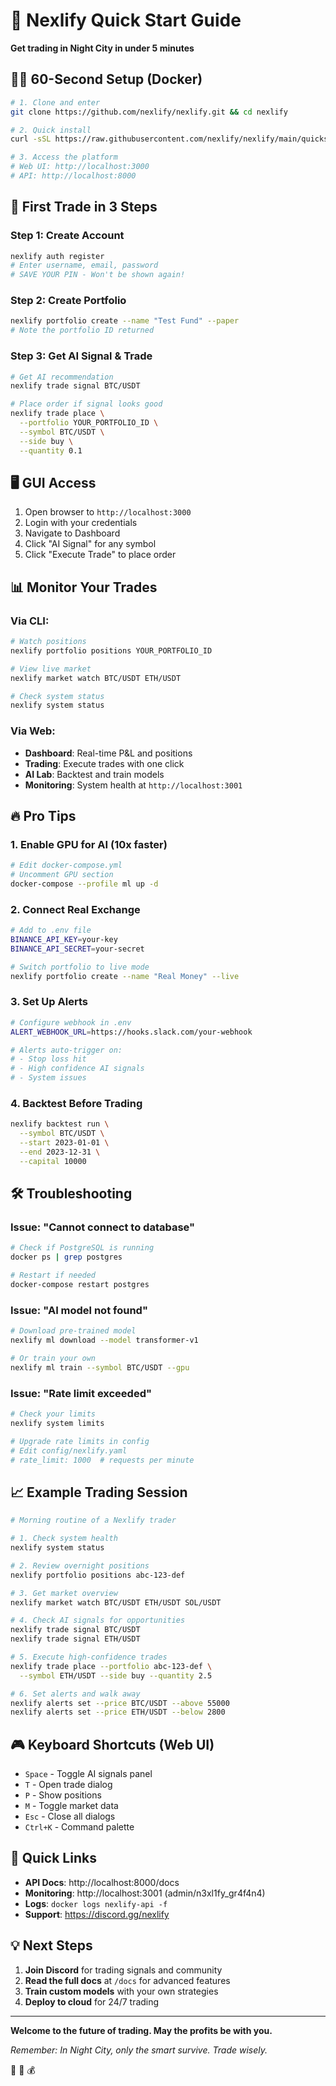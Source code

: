 # 🚀 Nexlify Quick Start Guide

**Get trading in Night City in under 5 minutes**

## 🏃‍♂️ 60-Second Setup (Docker)

```bash
# 1. Clone and enter
git clone https://github.com/nexlify/nexlify.git && cd nexlify

# 2. Quick install
curl -sSL https://raw.githubusercontent.com/nexlify/nexlify/main/quickstart.sh | bash

# 3. Access the platform
# Web UI: http://localhost:3000
# API: http://localhost:8000
```

## 🎯 First Trade in 3 Steps

### Step 1: Create Account
```bash
nexlify auth register
# Enter username, email, password
# SAVE YOUR PIN - Won't be shown again!
```

### Step 2: Create Portfolio
```bash
nexlify portfolio create --name "Test Fund" --paper
# Note the portfolio ID returned
```

### Step 3: Get AI Signal & Trade
```bash
# Get AI recommendation
nexlify trade signal BTC/USDT

# Place order if signal looks good
nexlify trade place \
  --portfolio YOUR_PORTFOLIO_ID \
  --symbol BTC/USDT \
  --side buy \
  --quantity 0.1
```

## 🖥️ GUI Access

1. Open browser to `http://localhost:3000`
2. Login with your credentials
3. Navigate to Dashboard
4. Click "AI Signal" for any symbol
5. Click "Execute Trade" to place order

## 📊 Monitor Your Trades

### Via CLI:
```bash
# Watch positions
nexlify portfolio positions YOUR_PORTFOLIO_ID

# View live market
nexlify market watch BTC/USDT ETH/USDT

# Check system status
nexlify system status
```

### Via Web:
- **Dashboard**: Real-time P&L and positions
- **Trading**: Execute trades with one click
- **AI Lab**: Backtest and train models
- **Monitoring**: System health at `http://localhost:3001`

## 🔥 Pro Tips

### 1. Enable GPU for AI (10x faster)
```bash
# Edit docker-compose.yml
# Uncomment GPU section
docker-compose --profile ml up -d
```

### 2. Connect Real Exchange
```bash
# Add to .env file
BINANCE_API_KEY=your-key
BINANCE_API_SECRET=your-secret

# Switch portfolio to live mode
nexlify portfolio create --name "Real Money" --live
```

### 3. Set Up Alerts
```bash
# Configure webhook in .env
ALERT_WEBHOOK_URL=https://hooks.slack.com/your-webhook

# Alerts auto-trigger on:
# - Stop loss hit
# - High confidence AI signals
# - System issues
```

### 4. Backtest Before Trading
```bash
nexlify backtest run \
  --symbol BTC/USDT \
  --start 2023-01-01 \
  --end 2023-12-31 \
  --capital 10000
```

## 🛠️ Troubleshooting

### Issue: "Cannot connect to database"
```bash
# Check if PostgreSQL is running
docker ps | grep postgres

# Restart if needed
docker-compose restart postgres
```

### Issue: "AI model not found"
```bash
# Download pre-trained model
nexlify ml download --model transformer-v1

# Or train your own
nexlify ml train --symbol BTC/USDT --gpu
```

### Issue: "Rate limit exceeded"
```bash
# Check your limits
nexlify system limits

# Upgrade rate limits in config
# Edit config/nexlify.yaml
# rate_limit: 1000  # requests per minute
```

## 📈 Example Trading Session

```bash
# Morning routine of a Nexlify trader

# 1. Check system health
nexlify system status

# 2. Review overnight positions
nexlify portfolio positions abc-123-def

# 3. Get market overview
nexlify market watch BTC/USDT ETH/USDT SOL/USDT

# 4. Check AI signals for opportunities
nexlify trade signal BTC/USDT
nexlify trade signal ETH/USDT

# 5. Execute high-confidence trades
nexlify trade place --portfolio abc-123-def \
  --symbol ETH/USDT --side buy --quantity 2.5

# 6. Set alerts and walk away
nexlify alerts set --price BTC/USDT --above 55000
nexlify alerts set --price ETH/USDT --below 2800
```

## 🎮 Keyboard Shortcuts (Web UI)

- `Space` - Toggle AI signals panel
- `T` - Open trade dialog
- `P` - Show positions
- `M` - Toggle market data
- `Esc` - Close all dialogs
- `Ctrl+K` - Command palette

## 🔗 Quick Links

- **API Docs**: http://localhost:8000/docs
- **Monitoring**: http://localhost:3001 (admin/n3xl1fy_gr4f4n4)
- **Logs**: `docker logs nexlify-api -f`
- **Support**: https://discord.gg/nexlify

## 💡 Next Steps

1. **Join Discord** for trading signals and community
2. **Read the full docs** at `/docs` for advanced features
3. **Train custom models** with your own strategies
4. **Deploy to cloud** for 24/7 trading

---

**Welcome to the future of trading. May the profits be with you.**

*Remember: In Night City, only the smart survive. Trade wisely.*

🌃 🚀 💰
